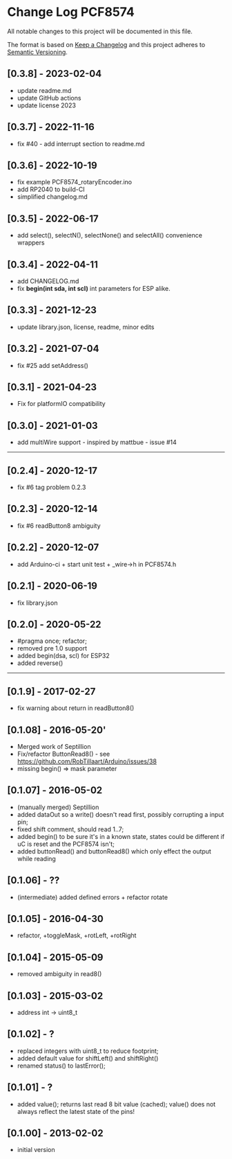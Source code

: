 # Change Log PCF8574

All notable changes to this project will be documented in this file.

The format is based on [Keep a Changelog](http://keepachangelog.com/)
and this project adheres to [Semantic Versioning](http://semver.org/).


## [0.3.8] - 2023-02-04
- update readme.md
- update GitHub actions
- update license 2023


## [0.3.7] - 2022-11-16
- fix #40 - add interrupt section to readme.md

## [0.3.6] - 2022-10-19
- fix example PCF8574_rotaryEncoder.ino
- add RP2040 to build-CI
- simplified changelog.md 

## [0.3.5] - 2022-06-17
- add select(), selectN(), selectNone() and selectAll()
  convenience wrappers

## [0.3.4] - 2022-04-11
- add CHANGELOG.md
- fix **begin(int sda, int scl)** int parameters for ESP alike.

## [0.3.3] - 2021-12-23  
- update library.json, license, readme, minor edits

## [0.3.2] - 2021-07-04
- fix #25 add setAddress()

## [0.3.1] - 2021-04-23
- Fix for platformIO compatibility

## [0.3.0] - 2021-01-03
- add multiWire support - inspired by mattbue - issue #14

---

## [0.2.4] - 2020-12-17
- fix #6 tag problem 0.2.3

## [0.2.3] - 2020-12-14
- fix #6 readButton8 ambiguity

## [0.2.2] - 2020-12-07
- add Arduino-ci + start unit test + _wire->h in PCF8574.h

## [0.2.1] - 2020-06-19
- fix library.json

## [0.2.0] - 2020-05-22
- #pragma once; refactor;
- removed pre 1.0 support
- added begin(dsa, scl) for ESP32
- added reverse()

----

## [0.1.9] - 2017-02-27
- fix warning about return in readButton8()

## [0.1.08] - 2016-05-20'
-  Merged work of Septillion
- Fix/refactor ButtonRead8() - see https://github.com/RobTillaart/Arduino/issues/38
- missing begin() => mask parameter

## [0.1.07] - 2016-05-02  
- (manually merged) Septillion
- added dataOut so a write() doesn't read first,
   possibly corrupting a input pin;
- fixed shift comment, should read 1..7;
- added begin() to be sure it's in a known state,
  states could be different if uC is reset and the PCF8574 isn't;
- added buttonRead() and buttonRead8()
  which only effect the output while reading

## [0.1.06] - ??
- (intermediate) added defined errors + refactor rotate

## [0.1.05] - 2016-04-30
-  refactor, +toggleMask, +rotLeft, +rotRight

## [0.1.04] - 2015-05-09
- removed ambiguity in read8()

## [0.1.03] - 2015-03-02
- address int -> uint8_t

## [0.1.02] - ?
- replaced integers with uint8_t to reduce footprint;
- added default value for shiftLeft() and shiftRight()
- renamed status() to lastError();

## [0.1.01] - ?
- added value(); returns last read 8 bit value (cached);
  value() does not always reflect the latest state of the pins!

## [0.1.00] - 2013-02-02
- initial version
